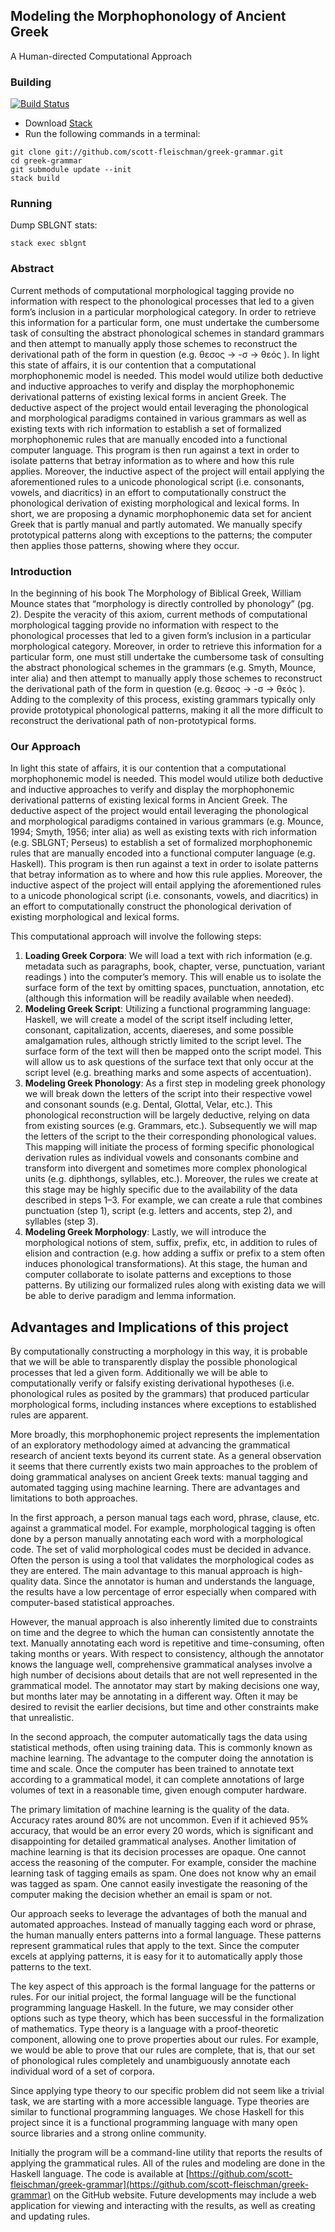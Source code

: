 ## Modeling the Morphophonology of Ancient Greek
A Human-directed Computational Approach

### Building
[![Build Status](https://travis-ci.org/scott-fleischman/greek-grammar.svg?branch=master)](https://travis-ci.org/scott-fleischman/greek-grammar)

- Download [Stack](https://github.com/commercialhaskell/stack/wiki)
- Run the following commands in a terminal:
```Shell
git clone git://github.com/scott-fleischman/greek-grammar.git
cd greek-grammar
git submodule update --init
stack build
```

### Running
Dump SBLGNT stats:
```Shell
stack exec sblgnt
```

### Abstract
Current methods of computational morphological tagging provide no information with respect to the phonological processes that led to a given form’s inclusion in a particular morphological category. In order to retrieve this information for a particular form, one must undertake the cumbersome task of consulting the abstract phonological schemes in standard grammars and then attempt to manually apply those schemes to reconstruct the derivational path of the form in question (e.g. θεσος → -σ → θεός ). In light this state of affairs, it is our contention that a computational morphophonemic model is needed. This model would utilize both deductive and inductive approaches to verify and display the morphophonemic derivational patterns of existing lexical forms in ancient Greek. The deductive aspect of the project would entail leveraging the phonological and morphological paradigms contained in various grammars as well as existing texts with rich information to establish a set of formalized morphophonemic rules that are manually encoded into a functional computer language. This program is then run against a text in order to isolate patterns that betray information as to where and how this rule applies. Moreover, the inductive aspect of the project will entail applying the aforementioned rules to a unicode phonological script (i.e. consonants, vowels, and diacritics) in an effort to computationally construct the phonological derivation of existing morphological and lexical forms. In short, we are proposing a dynamic morphophonemic data set for ancient Greek that is partly manual and partly automated. We manually specify prototypical patterns along with exceptions to the patterns; the computer then applies those patterns, showing where they occur.

### Introduction
In the beginning of his book The Morphology of Biblical Greek, William Mounce states that “morphology is directly controlled by phonology” (pg. 2). Despite the veracity of this axiom, current methods of computational morphological tagging provide no information with respect to the phonological processes that led to a given form’s inclusion in a particular morphological category. Moreover, in order to retrieve this information for a particular form, one must still undertake the cumbersome task of consulting the abstract phonological schemes in the grammars (e.g. Smyth, Mounce, inter alia) and then attempt to manually apply those schemes to reconstruct the derivational path of the form in question (e.g. θεσος → -σ → θεός ). Adding to the complexity of this process, existing grammars typically only provide prototypical phonological patterns, making it all the more difficult to reconstruct the derivational path of non-prototypical forms.

### Our Approach
In light this state of affairs, it is our contention that a computational morphophonemic model is needed. This model would utilize both deductive and inductive approaches to verify and display the morphophonemic derivational patterns of existing lexical forms in Ancient Greek. The deductive aspect of the project would entail leveraging the phonological and morphological paradigms contained in various grammars (e.g. Mounce, 1994; Smyth, 1956; inter alia) as well as existing texts with rich information (e.g. SBLGNT; Perseus) to establish a set of formalized morphophonemic rules that are manually encoded into a functional computer language (e.g. Haskell). This program is then run against a text in order to isolate patterns that betray information as to where and how this rule applies. Moreover, the inductive aspect of the project will entail applying the aforementioned rules to a unicode phonological script (i.e. consonants, vowels, and diacritics) in an effort to computationally construct the phonological derivation of existing  morphological and lexical forms. 

This computational approach will involve the following steps:

1. **Loading Greek Corpora**: We will load a text with rich information (e.g. metadata such as paragraphs, book, chapter, verse, punctuation, variant readings ) into the computer’s memory.  This will enable us to isolate the surface form of the text by omitting spaces, punctuation, annotation, etc (although this information will be readily available when needed).
1. **Modeling Greek Script**: Utilizing a functional programming language: Haskell, we will create a model of the script itself including letter, consonant, capitalization, accents, diaereses, and some possible amalgamation rules, although strictly limited to the script level. The surface form of the text will then be mapped onto the script model. This will allow us to ask questions of the surface text that only occur at the script level (e.g. breathing marks and some aspects of accentuation). 
1. **Modeling Greek Phonology**: As a first step in modeling greek phonology we will break down the letters of the script into their respective vowel and consonant sounds (e.g. Dental, Glottal, Velar, etc.). This phonological reconstruction will be largely deductive, relying on data from existing sources (e.g. Grammars, etc.). Subsequently we will map the letters of the script to the their corresponding  phonological values. This mapping will initiate the process of forming specific phonological derivation rules as individual vowels and consonants combine and transform into divergent and sometimes more complex phonological units (e.g. diphthongs, syllables, etc.). Moreover, the rules we create at this stage may be highly specific due to the availability of the data described in steps 1–3. For example, we can create a rule that combines punctuation (step 1), script (e.g. letters and accents, step 2), and syllables (step 3).
1. **Modeling Greek Morphology**: Lastly, we will introduce the morphological notions of stem, suffix, prefix, etc, in addition to rules of elision and contraction (e.g. how adding a suffix or prefix to a stem often induces phonological transformations). At this stage, the human and computer collaborate to isolate patterns and exceptions to those patterns. By utilizing our formalized rules along with existing data we will be able to derive paradigm and lemma information.

## Advantages and Implications of this project
By computationally constructing a morphology in this way, it is probable that we will be able to transparently display the possible phonological processes that led a given form. Additionally we will be able to computationally verify or falsify existing derivational hypotheses (i.e. phonological rules as posited by the grammars) that produced particular morphological forms, including instances where exceptions to established rules are apparent. 

More broadly, this morphophonemic project represents the implementation of an exploratory methodology aimed at advancing the grammatical research of ancient texts beyond its current state. As a general observation it seems that there currently exists two main approaches to the problem of doing grammatical analyses on ancient Greek texts: manual tagging and automated tagging using machine learning. There are advantages and limitations to both approaches.

In the first approach, a person manual tags each word, phrase, clause, etc. against a grammatical model. For example, morphological tagging is often done by a person manually annotating each word with a morphological code. The set of valid morphological codes must be decided in advance. Often the person is using a tool that validates the morphological codes as they are entered. The main advantage to this manual approach is high-quality data. Since the annotator is human and understands the language, the results have a low percentage of error especially when compared with computer-based statistical approaches.

However, the manual approach is also inherently limited due to constraints on time and the degree to which the human can consistently annotate the text. Manually annotating each word is repetitive and time-consuming, often taking months or years. With respect to consistency, although the annotator knows the language well, comprehensive grammatical analyses involve a high number of decisions about details that are not well represented in the grammatical model. The annotator may start by making decisions one way, but months later may be annotating in a different way. Often it may be desired to revisit the earlier decisions, but time and other constraints make that unrealistic.

In the second approach, the computer automatically tags the data using statistical methods, often using training data. This is commonly known as machine learning. The advantage to the computer doing the annotation is time and scale. Once the computer has been trained to annotate text according to a grammatical model, it can complete annotations of large volumes of text in a reasonable time, given enough computer hardware.

The primary limitation of machine learning is the quality of the data. Accuracy rates around 80% are not uncommon. Even if it achieved 95% accuracy, that would be an error every 20 words, which is significant and disappointing for detailed grammatical analyses. Another limitation of machine learning is that its decision processes are opaque. One cannot access the reasoning of the computer. For example, consider the machine learning task of tagging emails as spam. One does not know why an email was tagged as spam. One cannot easily investigate the reasoning of the computer making the decision whether an email is spam or not.

Our approach seeks to leverage the advantages of both the manual and automated approaches. Instead of manually tagging each word or phrase, the human manually enters patterns into a formal language. These patterns represent grammatical rules that apply to the text. Since the computer excels at applying patterns, it is easy for it to automatically apply those patterns to the text.

The key aspect of this approach is the formal language for the patterns or rules. For our initial project, the formal language will be the functional programming language Haskell. In the future, we may consider other options such as type theory, which has been successful in the formalization of mathematics. Type theory is a language with a proof-theoretic component, allowing one to prove properties about our rules. For example, we would be able to prove that our rules are complete, that is, that our set of phonological rules completely and unambiguously annotate each individual word of a set of corpora.

Since applying type theory to our specific problem did not seem like a trivial task, we are starting with a more accessible language. Type theories are similar to functional programming languages. We chose Haskell for this project since it is a functional programming language with many open source libraries and a strong online community.

Initially the program will be a command-line utility that reports the results of applying the grammatical rules. All of the rules and modeling are done in the Haskell language. The code is available at [https://github.com/scott-fleischman/greek-grammar](https://github.com/scott-fleischman/greek-grammar) on the GitHub website. Future developments may include a web application for viewing and interacting with the results, as well as creating and updating rules.
